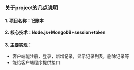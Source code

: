 ### 关于project的几点说明

#### 1. 项目名称：记账本

#### 2. 核心技术：Node.js+MongoDB+session+token

#### 3. 主要实现：

* 客户端能注册，登录，新增记录，显示记录列表，删除记录等
* 能给客户端程序提供接口